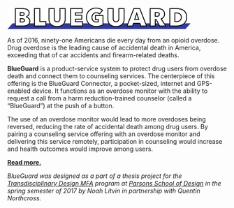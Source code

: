 ![BlueGuard](/doc/logo.png?raw=true)

As of 2016, ninety-one Americans die every day from an opioid overdose. Drug overdose is the leading cause of accidental death in America, exceeding that of car accidents and firearm-related deaths.

**BlueGuard** is a product-service system to protect drug users from overdose death and connect them to counseling services. The centerpiece of this offering is the BlueGuard Connector, a pocket-sized, internet and GPS-enabled device. It functions as an overdose monitor with the ability to request a call from a harm reduction-trained counselor (called a “BlueGuard”) at the push of a button.

The use of an overdose monitor would lead to more overdoses being reversed, reducing the rate of accidental death among drug users. By pairing a counseling service offering with an overdose monitor and delivering this service remotely, participation in counseling would increase and health outcomes would improve among users.

**[Read more.](/doc)**

*BlueGuard was designed as a part of a thesis project for the [Transdisciplinary Design MFA](https://www.newschool.edu/parsons/mfa-transdisciplinary-design/) program at [Parsons School of Design](https://www.newschool.edu/parsons/) in the spring semester of 2017 by Noah Litvin in partnership with Quentin Northcross.*
